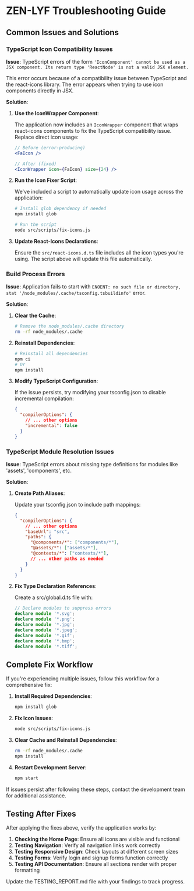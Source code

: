 # ZEN-LYF Troubleshooting Guide

## Common Issues and Solutions

### TypeScript Icon Compatibility Issues

**Issue**: TypeScript errors of the form `'IconComponent' cannot be used as a JSX component. Its return type 'ReactNode' is not a valid JSX element.`

This error occurs because of a compatibility issue between TypeScript and the react-icons library. The error appears when trying to use icon components directly in JSX.

**Solution**:

1. **Use the IconWrapper Component**:

   The application now includes an `IconWrapper` component that wraps react-icons components to fix the TypeScript compatibility issue. Replace direct icon usage:

   ```jsx
   // Before (error-producing)
   <FaIcon />

   // After (fixed)
   <IconWrapper icon={FaIcon} size={24} />
   ```

2. **Run the Icon Fixer Script**:

   We've included a script to automatically update icon usage across the application:

   ```bash
   # Install glob dependency if needed
   npm install glob

   # Run the script
   node src/scripts/fix-icons.js
   ```

3. **Update React-Icons Declarations**:

   Ensure the `src/react-icons.d.ts` file includes all the icon types you're using. The script above will update this file automatically.

### Build Process Errors

**Issue**: Application fails to start with `ENOENT: no such file or directory, stat '/node_modules/.cache/tsconfig.tsbuildinfo'` error.

**Solution**:

1. **Clear the Cache**:

   ```bash
   # Remove the node_modules/.cache directory
   rm -rf node_modules/.cache
   ```

2. **Reinstall Dependencies**:

   ```bash
   # Reinstall all dependencies
   npm ci
   # Or
   npm install
   ```

3. **Modify TypeScript Configuration**:

   If the issue persists, try modifying your tsconfig.json to disable incremental compilation:

   ```json
   {
     "compilerOptions": {
       // ... other options
       "incremental": false
     }
   }
   ```

### TypeScript Module Resolution Issues

**Issue**: TypeScript errors about missing type definitions for modules like 'assets', 'components', etc.

**Solution**:

1. **Create Path Aliases**:

   Update your tsconfig.json to include path mappings:

   ```json
   {
     "compilerOptions": {
       // ... other options
       "baseUrl": "src",
       "paths": {
         "@components/*": ["components/*"],
         "@assets/*": ["assets/*"],
         "@contexts/*": ["contexts/*"],
         // ... other paths as needed
       }
     }
   }
   ```

2. **Fix Type Declaration References**:

   Create a src/global.d.ts file with:

   ```typescript
   // Declare modules to suppress errors
   declare module '*.svg';
   declare module '*.png';
   declare module '*.jpg';
   declare module '*.jpeg';
   declare module '*.gif';
   declare module '*.bmp';
   declare module '*.tiff';
   ```

## Complete Fix Workflow

If you're experiencing multiple issues, follow this workflow for a comprehensive fix:

1. **Install Required Dependencies**:

   ```bash
   npm install glob
   ```

2. **Fix Icon Issues**:

   ```bash
   node src/scripts/fix-icons.js
   ```

3. **Clear Cache and Reinstall Dependencies**:

   ```bash
   rm -rf node_modules/.cache
   npm install
   ```

4. **Restart Development Server**:

   ```bash
   npm start
   ```

If issues persist after following these steps, contact the development team for additional assistance.

## Testing After Fixes

After applying the fixes above, verify the application works by:

1. **Checking the Home Page**: Ensure all icons are visible and functional
2. **Testing Navigation**: Verify all navigation links work correctly
3. **Testing Responsive Design**: Check layouts at different screen sizes
4. **Testing Forms**: Verify login and signup forms function correctly
5. **Testing API Documentation**: Ensure all sections render with proper formatting

Update the TESTING_REPORT.md file with your findings to track progress. 